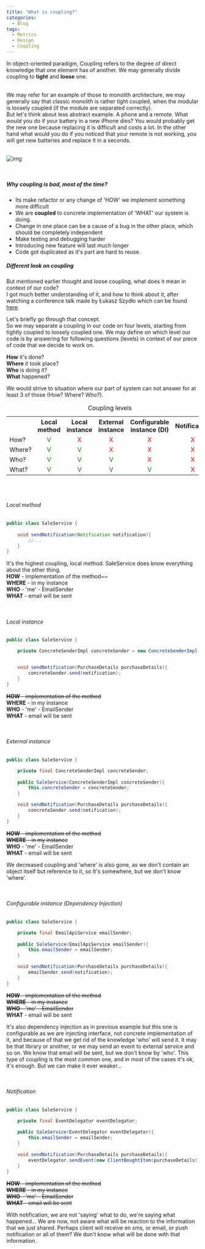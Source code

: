 ```yaml
---
title: "What is coupling?"
categories:
  - Blog
tags:
  - Metrics
  - Design
  - Coupling
---
```


In object-oriented paradigm, Coupling refers to the degree of direct knowledge that one element has of another. We may generally divide coupling to **tight** and **loose** one.

<br>
We may refer for an example of those to monolith architecture, we may generally say that classic monolith is rather tight coupled, when the modular is loosely coupled (if the module are separated correctly). <br>
But let's think about less abstract example. A phone and a remote. What would you do if your battery in a new iPhone dies? You would probably get the new one because replacing it is difficult and costs a lot. 
In the other hand what would you do if you noticed that your remote is not working, you will get new batteries and replace it in a seconds.

<br>
<br>

![img]({{site.url}}/assets/blog_images/2022-10-05-what-is-coupling/coupling-ilustration.png)

<br>

##### Why coupling is bad, most of the time?

* Its make refactor or any change of 'HOW' we implement something more difficult
* We are **coupled** to concrete implementation of 'WHAT' our system is doing.
* Change in one place can be a cause of a bug in the other place, which should be completely independent
* Make testing and debugging harder
* Introducing new feature will last much longer
* Code got duplicated as it's part are hard to reuse.

##### Different look on coupling

But mentioned earlier thought and loose coupling, what does it mean in context of our code? <br>
I got much better understanding of it, and how to think about it, after watching a conference talk made by Łukasz Szydło
which can be found [here](https://www.youtube.com/watch?v=Jy6eS9QHJOM).


Let's briefly go through that concept. <br>
So we may separate a coupling in our code on four levels, starting from tightly coupled to loosely coupled one. We may
define on which level our code is by answering for following questions (levels) in context of our piece of code that we
decide to work on.

**How** it's done? <br>
**Where** it took place? <br>
**Who** is doing it? <br>
**What** happened? <br>

We would strive to situation where our part of system can not answer for at least 3 of those (How? Where? Who?).


<table style="width:100%">
  <caption>Coupling levels</caption>
  <tr>
    <th></th>
    <th>Local method</th>
    <th>Local instance</th>
    <th>External instance</th>
    <th>Configurable instance (DI)</th>
    <th>Notification</th>
  </tr>
  <tr>
    <td>How?</td>
    <td style="text-align:center; color: green">V</td>    
    <td style="text-align:center; color: red">X</td>
    <td style="text-align:center; color: red">X</td>
    <td style="text-align:center; color: red">X</td>
    <td style="text-align:center; color: red">X</td>
  </tr>
  <tr>
    <td>Where?</td>
    <td style="text-align:center; color: green">V</td>    
    <td style="text-align:center; color: green">V</td>
    <td style="text-align:center; color: red">X</td>
    <td style="text-align:center; color: red">X</td>
    <td style="text-align:center; color: red">X</td>
  </tr>
  <tr>
   <td>Who?</td>
    <td style="text-align:center; color: green">V</td>    
    <td style="text-align:center; color: green">V</td>
    <td style="text-align:center; color: green">V</td>
    <td style="text-align:center; color: red">X</td>
    <td style="text-align:center; color: red">X</td>
  </tr>  
  <tr>
    <td>What?</td>
    <td style="text-align:center; color: green">V</td>    
    <td style="text-align:center; color: green">V</td>
    <td style="text-align:center; color: green">V</td>
    <td style="text-align:center; color: green">V</td>
    <td style="text-align:center; color: red">X</td>
   </tr>
</table> 

<br>
<br>

###### Local method
```java
public class SaleService {
    
    void sendNotification(Notification notification){
        //...
    }
}
```
It's the highest coupling, local method. SaleService does know everything about the other thing. <br>
**HOW** - implementation of the method~~ <br>
**WHERE** - in my instance <br>
**WHO** - 'me' - EmailSender <br>
**WHAT** - email will be sent


<br>

###### Local instance
```java
public class SaleService {

    private ConcreteSenderImpl concreteSender = new ConcreteSenderImpl();


    void sendNotification(PurchaseDetails purchaseDetails){
        concreteSender.send(notification);
    }
}
```

~~**HOW** - implementation of the method~~ <br>
**WHERE** - in my instance <br>
**WHO** - 'me' - EmailSender <br>
**WHAT** - email will be sent


<br>

###### External instance
```java
public class SaleService {

    private final ConcreteSenderImpl concreteSender;
    
    public SaleService(ConcreteSenderImpl concreteSender){
        this.concreteSender = concreteSender;
    }

    void sendNotification(PurchaseDetails purchaseDetails){
        concreteSender.send(notification);
    }
}
```

~~**HOW** - implementation of the method~~ <br>
~~**WHERE** - in my instance~~ <br>
**WHO** - 'me' - EmailSender <br>
**WHAT** - email will be sent

We decreased coupling and 'where' is also gone, as we don't contain an object itself but reference to it, so It's somewhere, but we don't know 'where'.

<br>

###### Configurable instance (Dependency Injection)
```java
public class SaleService {

    private final EmailApiService emailSender;
    
    public SaleService(EmailApiService emailSender){
        this.emailSender = emailSender;
    }

    void sendNotification(PurchaseDetails purchaseDetails){
        emailSender.send(notification);
    }
}
```

~~**HOW** - implementation of the method~~ <br>
~~**WHERE** - in my instance~~ <br>
~~**WHO** - 'me' - EmailSender~~ <br>
**WHAT** - email will be sent

It's also dependency injection as in previous example but this one is configurable as we are injecting interface, not concrete implementation of it, and because of that we get rid of the knowledge 'who' will send it.
It may be that library or another, or we may send an event to external service and so on. We know that email will be sent, but we don't know by 'who'.
This type of coupling is the most common one, and in most of the cases it's ok, it's enough. 
But we can make it ever weaker...


<br>

###### Notification
```java
public class SaleService {

    private final EventDelegator eventDelegator;
    
    public SaleService(EventDelegator eventDelegator){
        this.emailSender = emailSender;
    }

    void sendNotification(PurchaseDetails purchaseDetails){
        eventDelegator.sendEvent(new ClientBoughtItem(purchaseDetails));
    }
}
```

~~**HOW** - implementation of the method~~ <br>
~~**WHERE** - in my instance~~ <br>
~~**WHO** - 'me' - EmailSender~~ <br>
~~**WHAT** - email will be sent~~

With notification, we are not 'saying' what to do, we're saying what happened... 
We are now, not aware what will be reaction to the information that we just shared.
Perhaps client will receive en sms, or email, or push notification or all of them? 
We don't know what will be done with that information.